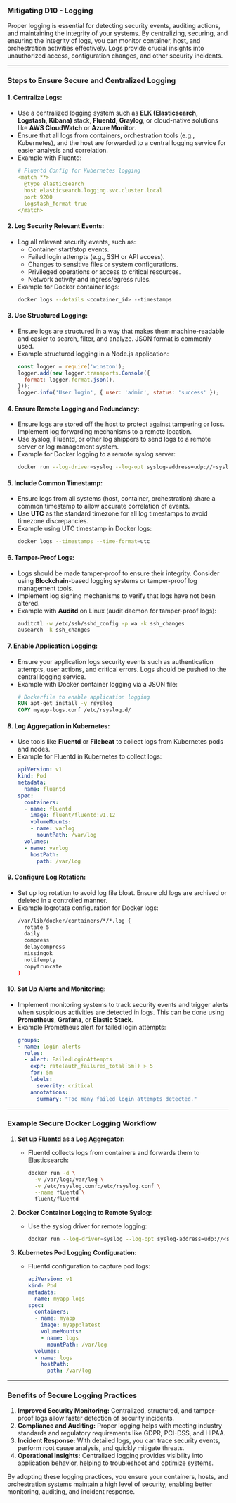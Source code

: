 ### Mitigating D10 - Logging

Proper logging is essential for detecting security events, auditing actions, and maintaining the integrity of your systems. By centralizing, securing, and ensuring the integrity of logs, you can monitor container, host, and orchestration activities effectively. Logs provide crucial insights into unauthorized access, configuration changes, and other security incidents.

---

### Steps to Ensure Secure and Centralized Logging

#### 1. **Centralize Logs:**
   - Use a centralized logging system such as **ELK (Elasticsearch, Logstash, Kibana)** stack, **Fluentd**, **Graylog**, or cloud-native solutions like **AWS CloudWatch** or **Azure Monitor**.
   - Ensure that all logs from containers, orchestration tools (e.g., Kubernetes), and the host are forwarded to a central logging service for easier analysis and correlation.
   - Example with Fluentd:
     ```yaml
     # Fluentd Config for Kubernetes logging
     <match **>
       @type elasticsearch
       host elasticsearch.logging.svc.cluster.local
       port 9200
       logstash_format true
     </match>
     ```

#### 2. **Log Security Relevant Events:**
   - Log all relevant security events, such as:
     - Container start/stop events.
     - Failed login attempts (e.g., SSH or API access).
     - Changes to sensitive files or system configurations.
     - Privileged operations or access to critical resources.
     - Network activity and ingress/egress rules.
   - Example for Docker container logs:
     ```bash
     docker logs --details <container_id> --timestamps
     ```

#### 3. **Use Structured Logging:**
   - Ensure logs are structured in a way that makes them machine-readable and easier to search, filter, and analyze. JSON format is commonly used.
   - Example structured logging in a Node.js application:
     ```javascript
     const logger = require('winston');
     logger.add(new logger.transports.Console({
       format: logger.format.json(),
     }));
     logger.info('User login', { user: 'admin', status: 'success' });
     ```

#### 4. **Ensure Remote Logging and Redundancy:**
   - Ensure logs are stored off the host to protect against tampering or loss. Implement log forwarding mechanisms to a remote location.
   - Use syslog, Fluentd, or other log shippers to send logs to a remote server or log management system.
   - Example for Docker logging to a remote syslog server:
     ```bash
     docker run --log-driver=syslog --log-opt syslog-address=udp://<syslog_server>:514 myimage
     ```

#### 5. **Include Common Timestamp:**
   - Ensure logs from all systems (host, container, orchestration) share a common timestamp to allow accurate correlation of events.
   - Use **UTC** as the standard timezone for all log timestamps to avoid timezone discrepancies.
   - Example using UTC timestamp in Docker logs:
     ```bash
     docker logs --timestamps --time-format=utc
     ```

#### 6. **Tamper-Proof Logs:**
   - Logs should be made tamper-proof to ensure their integrity. Consider using **Blockchain**-based logging systems or tamper-proof log management tools.
   - Implement log signing mechanisms to verify that logs have not been altered.
   - Example with **Auditd** on Linux (audit daemon for tamper-proof logs):
     ```bash
     auditctl -w /etc/ssh/sshd_config -p wa -k ssh_changes
     ausearch -k ssh_changes
     ```

#### 7. **Enable Application Logging:**
   - Ensure your application logs security events such as authentication attempts, user actions, and critical errors. Logs should be pushed to the central logging service.
   - Example with Docker container logging via a JSON file:
     ```dockerfile
     # Dockerfile to enable application logging
     RUN apt-get install -y rsyslog
     COPY myapp-logs.conf /etc/rsyslog.d/
     ```

#### 8. **Log Aggregation in Kubernetes:**
   - Use tools like **Fluentd** or **Filebeat** to collect logs from Kubernetes pods and nodes.
   - Example for Fluentd in Kubernetes to collect logs:
     ```yaml
     apiVersion: v1
     kind: Pod
     metadata:
       name: fluentd
     spec:
       containers:
       - name: fluentd
         image: fluent/fluentd:v1.12
         volumeMounts:
         - name: varlog
           mountPath: /var/log
       volumes:
       - name: varlog
         hostPath:
           path: /var/log
     ```

#### 9. **Configure Log Rotation:**
   - Set up log rotation to avoid log file bloat. Ensure old logs are archived or deleted in a controlled manner.
   - Example logrotate configuration for Docker logs:
     ```bash
     /var/lib/docker/containers/*/*.log {
       rotate 5
       daily
       compress
       delaycompress
       missingok
       notifempty
       copytruncate
     }
     ```

#### 10. **Set Up Alerts and Monitoring:**
   - Implement monitoring systems to track security events and trigger alerts when suspicious activities are detected in logs. This can be done using **Prometheus**, **Grafana**, or **Elastic Stack**.
   - Example Prometheus alert for failed login attempts:
     ```yaml
     groups:
     - name: login-alerts
       rules:
       - alert: FailedLoginAttempts
         expr: rate(auth_failures_total[5m]) > 5
         for: 5m
         labels:
           severity: critical
         annotations:
           summary: "Too many failed login attempts detected."
     ```

---

### Example Secure Docker Logging Workflow

1. **Set up Fluentd as a Log Aggregator:**
   - Fluentd collects logs from containers and forwards them to Elasticsearch:
     ```bash
     docker run -d \
       -v /var/log:/var/log \
       -v /etc/rsyslog.conf:/etc/rsyslog.conf \
       --name fluentd \
       fluent/fluentd
     ```

2. **Docker Container Logging to Remote Syslog:**
   - Use the syslog driver for remote logging:
     ```bash
     docker run --log-driver=syslog --log-opt syslog-address=udp://<syslog_server>:514 myimage:latest
     ```

3. **Kubernetes Pod Logging Configuration:**
   - Fluentd configuration to capture pod logs:
     ```yaml
     apiVersion: v1
     kind: Pod
     metadata:
       name: myapp-logs
     spec:
       containers:
       - name: myapp
         image: myapp:latest
         volumeMounts:
         - name: logs
           mountPath: /var/log
       volumes:
       - name: logs
         hostPath:
           path: /var/log
     ```

---

### Benefits of Secure Logging Practices

1. **Improved Security Monitoring:** Centralized, structured, and tamper-proof logs allow faster detection of security incidents.
2. **Compliance and Auditing:** Proper logging helps with meeting industry standards and regulatory requirements like GDPR, PCI-DSS, and HIPAA.
3. **Incident Response:** With detailed logs, you can trace security events, perform root cause analysis, and quickly mitigate threats.
4. **Operational Insights:** Centralized logging provides visibility into application behavior, helping to troubleshoot and optimize systems.

By adopting these logging practices, you ensure your containers, hosts, and orchestration systems maintain a high level of security, enabling better monitoring, auditing, and incident response.